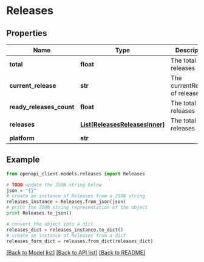# Releases


## Properties
Name | Type | Description | Notes
------------ | ------------- | ------------- | -------------
**total** | **float** | The total of releases | [optional] 
**current_release** | **str** | The currentRelease of releases | [optional] 
**ready_releases_count** | **float** | The total of releases | [optional] 
**releases** | [**List[ReleasesReleasesInner]**](ReleasesReleasesInner.md) | The total of releases | [optional] 
**platform** | **str** |  | [optional] 

## Example

```python
from openapi_client.models.releases import Releases

# TODO update the JSON string below
json = "{}"
# create an instance of Releases from a JSON string
releases_instance = Releases.from_json(json)
# print the JSON string representation of the object
print Releases.to_json()

# convert the object into a dict
releases_dict = releases_instance.to_dict()
# create an instance of Releases from a dict
releases_form_dict = releases.from_dict(releases_dict)
```
[[Back to Model list]](../README.md#documentation-for-models) [[Back to API list]](../README.md#documentation-for-api-endpoints) [[Back to README]](../README.md)


